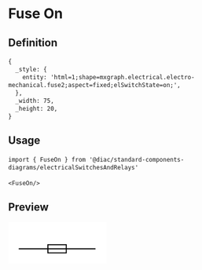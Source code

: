 # Fuse On

## Definition

```
{
  _style: { 
    entity: 'html=1;shape=mxgraph.electrical.electro-mechanical.fuse2;aspect=fixed;elSwitchState=on;',
  },
  _width: 75,
  _height: 20,
}
```

## Usage

```
import { FuseOn } from '@diac/standard-components-diagrams/electricalSwitchesAndRelays'

<FuseOn/>
```

## Preview

<img src="./fuse-on.png" width="200"/>
